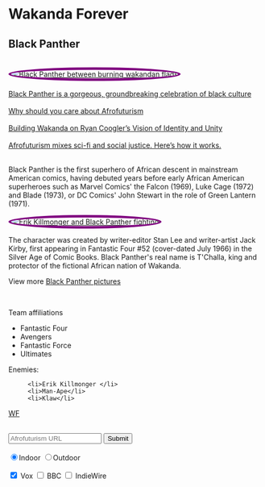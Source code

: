 <!DOCTYPE html>
<html>
<!-- Introduction-to-Basic-CSS-->
<head class='purple-text'>
<h1 id= "Wakanda forever"> Wakanda Forever
</h1>
</head>
 
 <body>
 <!--<link href="https://fonts.googleapis.com/css?family= Kanit Thin" rel="stylesheet" type="text/css">-->
 <style> 
 .thick-purple-border {border-color: purple; border-width: 5px; border-style: solid; border-radius: 10px; border-radius: 50%;}
  
 .smaller-image { width: 300px;}
  
 html {font-family: "Kanit Thin", "Zilap Africa";}
  
 h1 {font-size: 30px;}
  
 main {color: Rich Black;}
  
 .purple-text {color: purple;}
 
 </style>
<h2 class='purple-text'>Black Panther
</h2>


<main>
 <br>
  <a href="#"> <img src="https://pixel.nymag.com/imgs/daily/vulture/2018/02/01/black-panther/lede.w700.h700.jpg" alt="Black Panther between burning wakandan flags" class="smaller-image thick-purple-border"> </a> 
  
  </br>
  <br>
  <a href="https://www.vox.com/culture/2018/2/23/17028826/black-panther-wakanda-culture-marvel"> Black Panther is a gorgeous, groundbreaking celebration of black culture</a> </br>
  <br>
  <a href="https://www.bbc.com/news/av/world-africa-46308054/why-should-black-people-care-about-afrofuturism"> Why should you care about Afrofuturism</a> </br>
  <br>
  <a href="https://www.indiewire.com/2018/12/black-panther-production-design-wakanda-ryan-coogler-oscars-1202026404/"> Building Wakanda on Ryan Coogler’s Vision of Identity and Unity</a>
  </br>
  <br>
  <a href="https://www.youtube.com/watch?v=jlPwTMMhGGI"> Afrofuturism mixes sci-fi and social justice. Here’s how it works.</a>
  </br>
         

<br>
  <p>Black Panther is the first superhero of African descent in mainstream American comics, having debuted years before early      African American superheroes such as Marvel Comics' the Falcon (1969), Luke Cage (1972) and Blade (1973), or DC Comics' John    Stewart in the role of Green Lantern (1971).</p>
<a href="#"><img src="https://i.annihil.us/u/prod/marvel/i/mg/4/30/5a14593f84f68/clean.jpg" alt="Erik Killmonger and Black Panther fighting" class="smaller-image thick-purple-border"></a>
  
  <p>The character was        created by writer-editor Stan Lee and writer-artist Jack Kirby, first appearing in Fantastic Four #52 (cover-dated July        1966) in the Silver Age of Comic Books. Black Panther's real name is T'Challa, king and protector of the fictional African      nation of Wakanda.</p>
  
  <p> View more <a target="_blank" href="https://br.pinterest.com/hleefranks/black-panther-marvel/">Black Panther pictures</a></p>
</br>
  <div>
  <p>Team affiliations</p>
  
  <ul>
    <li>Fantastic Four</li>
    <li> Avengers</li>
    <li>Fantastic Force</li>
    <li>Ultimates</li>
  </ul>
  
  <p>Enemies:</p>

  <ol>   

      <li>Erik Killmonger </li>
      <li>Man-Ape</li>
      <li>Klaw</li>
  </ol>
  
  </div>
  
  
  
  <a href = "#wakanda forever"> WF</a>
  <br>
  <div>
<form action="/submit-afrofuturist-picture">
<br>
<input type="text" required placeholder="Afrofuturism URL"> 
<button type="submit">Submit
</button>
</br>
    
 <br>
 <label for="indoor"> 
 <input id="indoor" type="radio" name="indoor-outdoor"checked>Indoor 
 </label>
 
 <label for="outdoor"> 
 <input id="outdoor" type="radio" name="indoor-outdoor">Outdoor 
 </label>
 </br>
<br>
 <label for="Vox's">
 <input id="Vox's" type="checkbox" name="Links liked" checked> Vox
 </label>

 <label for="bbc's">
 <input id="bbc's" type="checkbox" name="Links liked"> BBC
 </label>

 <label for="Indiewire's">
 <input id="Indiewire's" type="checkbox" name="Links liked"> IndieWire
 </label>
 </br>
</form>
</div>

 <!-- Just in case--> 
</main>
</body>
</html>






